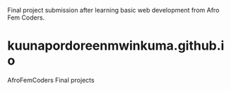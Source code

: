 Final project submission after learning basic web development from Afro Fem Coders.
# kuunapordoreenmwinkuma.github.io
 AfroFemCoders Final projects
